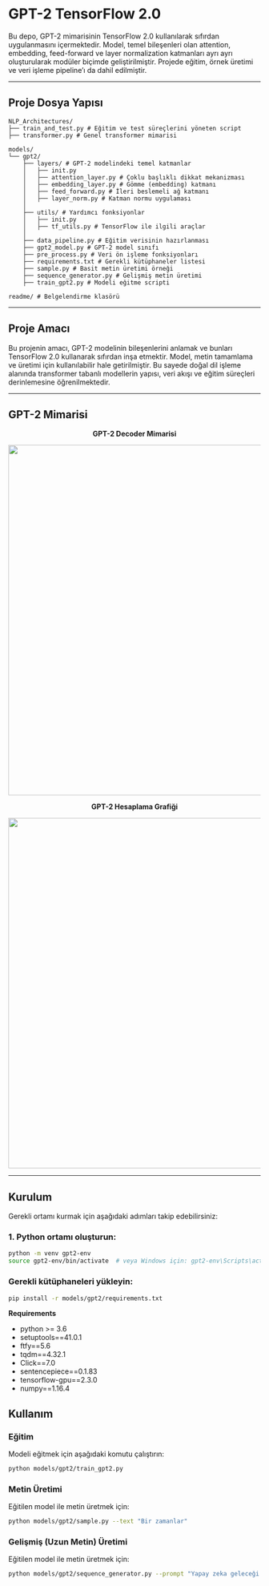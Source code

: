 # GPT-2 TensorFlow 2.0 

Bu depo, GPT-2 mimarisinin TensorFlow 2.0 kullanılarak sıfırdan uygulanmasını içermektedir. Model, temel bileşenleri olan attention, embedding, feed-forward ve layer normalization katmanları ayrı ayrı oluşturularak modüler biçimde geliştirilmiştir. Projede eğitim, örnek üretimi ve veri işleme pipeline’ı da dahil edilmiştir.

---

## Proje Dosya Yapısı

```plaintext
NLP_Architectures/
├── train_and_test.py # Eğitim ve test süreçlerini yöneten script
├── transformer.py # Genel transformer mimarisi

models/
└── gpt2/
    ├── layers/ # GPT-2 modelindeki temel katmanlar
    │   ├── init.py
    │   ├── attention_layer.py # Çoklu başlıklı dikkat mekanizması
    │   ├── embedding_layer.py # Gömme (embedding) katmanı
    │   ├── feed_forward.py # İleri beslemeli ağ katmanı
    │   ├── layer_norm.py # Katman normu uygulaması
    │
    ├── utils/ # Yardımcı fonksiyonlar
    │   ├── init.py
    │   ├── tf_utils.py # TensorFlow ile ilgili araçlar
    │
    ├── data_pipeline.py # Eğitim verisinin hazırlanması
    ├── gpt2_model.py # GPT-2 model sınıfı
    ├── pre_process.py # Veri ön işleme fonksiyonları
    ├── requirements.txt # Gerekli kütüphaneler listesi
    ├── sample.py # Basit metin üretimi örneği
    ├── sequence_generator.py # Gelişmiş metin üretimi
    ├── train_gpt2.py # Modeli eğitme scripti

readme/ # Belgelendirme klasörü
```

---

## Proje Amacı

Bu projenin amacı, GPT-2 modelinin bileşenlerini anlamak ve bunları TensorFlow 2.0 kullanarak sıfırdan inşa etmektir. Model, metin tamamlama ve üretimi için kullanılabilir hale getirilmiştir. Bu sayede doğal dil işleme alanında transformer tabanlı modellerin yapısı, veri akışı ve eğitim süreçleri derinlemesine öğrenilmektedir.

---

##  GPT-2 Mimarisi

<p align="center">
  <b>GPT-2 Decoder Mimarisi</b>
</p>

<p align="center">
  <img src="https://raw.githubusercontent.com/akanyaani/gpt-2-tensorflow2.0/master/images/GPT-2_Decoder.jpg" width="700"/>
</p>

<p align="center">
  <b>GPT-2 Hesaplama Grafiği</b>
</p>

<p align="center">
  <img src="https://raw.githubusercontent.com/akanyaani/gpt-2-tensorflow2.0/master/images/GPT-2_Graph.jpg" width="700"/>
</p>

---

## Kurulum

Gerekli ortamı kurmak için aşağıdaki adımları takip edebilirsiniz:

### 1. Python ortamı oluşturun:
```bash
python -m venv gpt2-env
source gpt2-env/bin/activate  # veya Windows için: gpt2-env\Scripts\activate
```
### Gerekli kütüphaneleri yükleyin:
```bash
pip install -r models/gpt2/requirements.txt
```
**Requirements**

*  python >= 3.6
*  setuptools==41.0.1
*  ftfy==5.6
*  tqdm==4.32.1
*  Click==7.0
*  sentencepiece==0.1.83
*  tensorflow-gpu==2.3.0
*  numpy==1.16.4


## Kullanım

### Eğitim

Modeli eğitmek için aşağıdaki komutu çalıştırın:

```bash
python models/gpt2/train_gpt2.py
```
### Metin Üretimi

Eğitilen model ile metin üretmek için:

```bash
python models/gpt2/sample.py --text "Bir zamanlar"
```

### Gelişmiş (Uzun Metin) Üretimi

Eğitilen model ile metin üretmek için:

```bash
python models/gpt2/sequence_generator.py --prompt "Yapay zeka geleceği nasıl şekillendirecek?"
```

